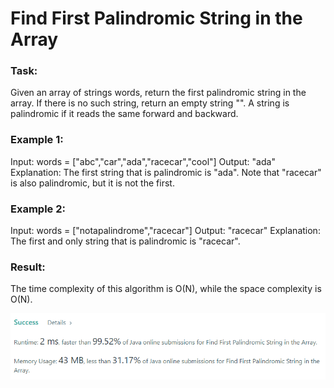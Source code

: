 # Find First Palindromic String in the Array

### Task:

Given an array of strings words, return the first palindromic string in the array. If there is no such string, 
return an empty string "".
A string is palindromic if it reads the same forward and backward.

### Example 1:

Input: words = ["abc","car","ada","racecar","cool"]
Output: "ada"
Explanation: The first string that is palindromic is "ada".
Note that "racecar" is also palindromic, but it is not the first.

### Example 2:

Input: words = ["notapalindrome","racecar"]
Output: "racecar"
Explanation: The first and only string that is palindromic is "racecar".

### Result:

The time complexity of this algorithm is O(N), while the space complexity is O(N).

![img.png](img.png)